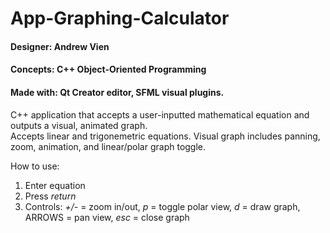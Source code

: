 # App-Graphing-Calculator
#### Designer: Andrew Vien
#### Concepts: C++ Object-Oriented Programming  
#### Made with: Qt Creator editor, SFML visual plugins.

C++ application that accepts a user-inputted mathematical equation and outputs a visual, animated graph.  
Accepts linear and trigonemetric equations. Visual graph includes panning, zoom, animation, and linear/polar graph toggle.

How to use:  
1. Enter equation  
2. Press _return_  
3. Controls: _+/-_ = zoom in/out, _p_ = toggle polar view, _d_ = draw graph, ARROWS = pan view, _esc_ = close graph
